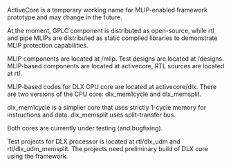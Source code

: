 ActiveCore is a temporary working name for MLIP-enabled framework prototype and may change in the future.

At the moment, GPLC component is distributed as open-source, while rtl and pipe MLIPs are distributed as static compiled libraries to demonstrate MLIP protection capabilities.

MLIP components are located at /mlip.
Test designs are located at /designs. MLIP-based components are located at activecore, RTL sources are located at rtl.

MLIP-based codes for DLX CPU core are located at activecore/dlx.
There are two versions of the CPU core: dlx_mem1cycle and dlx_memsplit.

dlx_mem1cycle is a simplier core that uses strictly 1-cycle memory for instructions and data. dlx_memsplit uses split-transfer bus.

Both cores are currently under testing (and bugfixing).

Test projects for DLX processor is located at rtl/dlx_udm and rtl/dlx_udm_memsplit. The projects need preliminary build of DLX core using the framework.
